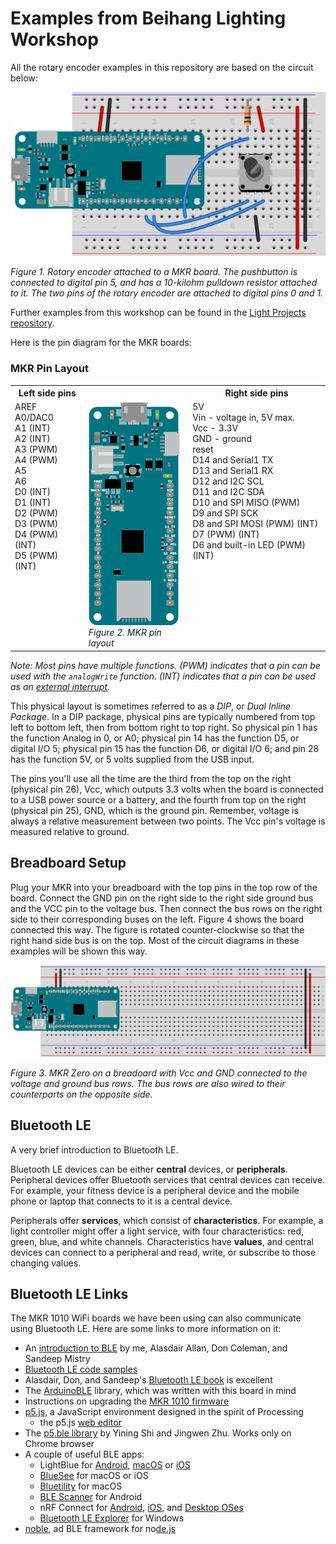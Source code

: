 # Examples from Beihang Lighting Workshop

All the rotary encoder examples in this repository are based on the circuit below:

![Figure 1. Rotary encoder attached to a MKR board](docs/img/rotaryEncoder_bb.png)

_Figure 1. Rotary encoder attached to a MKR board. The pushbutton is connected to digital pin 5, and has a 10-kilohm pulldown resistor attached to it. The two pins of the rotary encoder are attached to digital pins 0 and 1._

Further examples from this workshop can be found in the [Light Projects repository](https://tigoe.github.io/LightProjects).

Here is the pin diagram for the MKR boards:

### MKR Pin Layout
<table>
<tr>
<th>Left side pins</th>
<th></th>
<th>Right side pins</th>
</tr>
<tr>
<td style="vertical-align: top;">AREF<br />
A0/DAC0<br />
A1 (INT)<br />
A2 (INT)<br />
A3 (PWM)<br />
A4 (PWM)<br />
A5<br />
A6<br />
D0 (INT)<br />
D1 (INT)<br />
D2 (PWM)<br />
D3 (PWM)<br />
D4 (PWM) (INT)<br />
D5 (PWM) (INT)<br /></td>
<td style="vertical-align: top;"><img src="docs/img/MKRZero.png" alt="Figure 2. The MKR pin layout, with the USB connector facing up"><br />
<em>Figure 2. MKR pin layout</em>
</td>
<td style="vertical-align: top;">
5V<br />
Vin - voltage in, 5V max.<br />
Vcc - 3.3V<br />
GND - ground<br />
reset<br />
D14 and Serial1 TX<br />
D13 and Serial1 RX<br />
D12 and I2C SCL<br />
D11 and I2C SDA<br />
D10 and SPI MISO (PWM)<br />
D9 and SPI SCK<br />
D8 and SPI MOSI (PWM) (INT)<br />
D7 (PWM) (INT)<br />
D6 and built-in LED (PWM) (INT)<br /></td>
</tr>
</table>

_Note: Most pins have multiple functions. (PWM) indicates that a pin can be used with the `analogWrite` function. (INT) indicates that a pin can be used as an [external interrupt](https://www.arduino.cc/reference/en/language/functions/interrupts/interrupts/)._

This physical layout is sometimes referred to as a *DIP*, or *Dual Inline Package*. In a DIP package, physical pins are typically numbered from top left to bottom left, then from bottom right to top right. So physical pin 1 has the function Analog in 0, or A0; physical pin 14 has the function D5, or digital I/O 5; physical pin 15 has the function D6, or digital I/O 6; and pin 28 has the function 5V, or 5 volts supplied from the USB input.

The pins you'll use all the time are the third from the top on the right (physical pin 26), Vcc, which outputs 3.3 volts when the board is connected to a USB power source or a battery, and the fourth from top on the right (physical pin 25), GND, which is the ground pin. Remember, voltage is always a relative measurement between two points. The Vcc pin's voltage is measured relative to ground.

## Breadboard Setup
Plug your MKR into your breadboard with the top pins in the top row of the board. Connect the GND pin on the right side to the right side ground bus and the VCC pin to the voltage bus. Then connect the bus rows on the right side to their corresponding buses on the left. Figure 4 shows the board connected this way. The figure is rotated counter-clockwise so that the right hand side bus is on the top. Most of the circuit diagrams in these examples will be shown this way.

![Figure 3. MKR Zero on a breadoard with Vcc and GND connected to the voltage and ground bus rows. The bus rows are also wired to their counterparts on the opposite side](docs/img/mkrzero-breadboard_bb.png)

*Figure 3. MKR Zero on a breadoard with Vcc and GND connected to the voltage and ground bus rows. The bus rows are also wired to their counterparts on the opposite side.*

## Bluetooth LE

A very brief introduction to Bluetooth LE.

Bluetooth LE devices can be either **central** devices, or **peripherals**. Peripheral devices offer Bluetooth services that central devices can receive. For example, your fitness device is a peripheral device and the mobile phone or laptop that connects to it is a central device. 

Peripherals offer **services**, which consist of **characteristics**. For example, a light controller might offer a light service, with four characteristics: red, green, blue, and white channels. Characteristics have **values**, and central devices can connect to a peripheral and read, write, or subscribe to those changing values. 

## Bluetooth LE Links

The MKR 1010 WiFi boards we have been using can also communicate using Bluetooth LE. Here are some links to more information on it:

* An [introduction to BLE](https://github.com/tigoe/BLEDocs) by me, Alasdair Allan, Don Coleman, and Sandeep Mistry
* [Bluetooth LE code samples](https://github.com/tigoe/BluetoothLE-Examples)
* Alasdair, Don, and Sandeep's [Bluetooth LE book](http://makebluetooth.com/) is excellent
* The [ArduinoBLE](https://github.com/arduino-libraries/ArduinoBLE) library, which was written with this board in mind
* Instructions on upgrading the [MKR 1010 firmware](https://www.arduino.cc/en/Tutorial/WiFiNINA-FirmwareUpdater)
* [p5.js](http://p5js.org), a JavaScript environment designed in the spirit of Processing
    * the p5.js [web editor](https://editor.p5js.org/)
* The [p5.ble library](https://itpnyu.github.io/p5ble-website) by Yining Shi and Jingwen Zhu. Works only on Chrome browser
* A couple of useful BLE apps:
    * LightBlue for [Android](https://play.google.com/store/apps/details?id=com.punchthrough.lightblueexplorer), [macOS](https://apps.apple.com/us/app/lightblue/id639944780?mt=12) or [iOS](https://apps.apple.com/us/app/lightblue-explorer-bluetooth/id557428110)
    * [BlueSee](https://www.synapse.com/bluesee) for macOS or iOS
    * [Bluetility](https://github.com/jnross/Bluetility) for macOS
    * [BLE Scanner](https://play.google.com/store/apps/details?id=com.macdom.ble.blescanner&hl=en) for Android
    * nRF Connect for [Android](https://play.google.com/store/apps/details?id=no.nordicsemi.android.mcp&hl=en), [iOS](https://itunes.apple.com/us/app/nrf-connect/id1054362403), and [Desktop OSes](https://www.nordicsemi.com/Software-and-Tools/Development-Tools/nRF-Connect-for-desktop)
    * [Bluetooth LE Explorer](https://www.microsoft.com/en-us/p/bluetooth-le-explorer/9n0ztkf1qd98#activetab=pivot:overviewtab) for Windows
* [noble](https://github.com/noble/noble), ad BLE framework for no[de.js](https://nodejs.org/en/)


